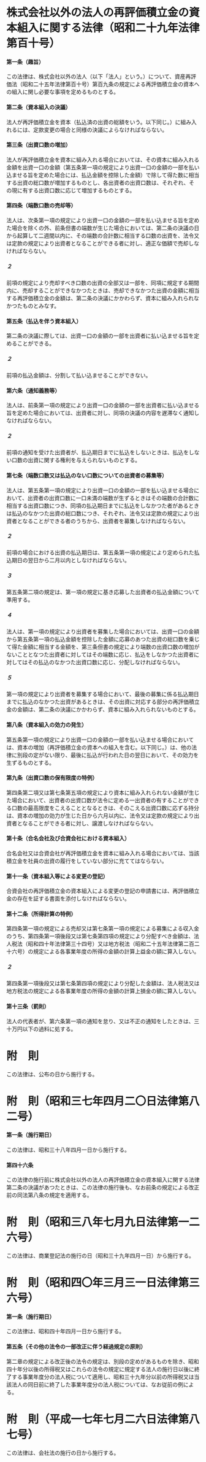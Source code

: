 # 株式会社以外の法人の再評価積立金の資本組入に関する法律（昭和二十九年法律第百十号）
#### 第一条（趣旨）
この法律は、株式会社以外の法人（以下「法人」という。）について、資産再評価法（昭和二十五年法律第百十号）第百九条の規定による再評価積立金の資本への組入に関し必要な事項を定めるものとする。
#### 第二条（資本組入の決議）
法人が再評価積立金を資本（払込済の出資の総額をいう。以下同じ。）に組み入れるには、定款変更の場合と同様の決議によらなければならない。
#### 第三条（出資口数の増加）
法人が再評価積立金を資本に組み入れる場合においては、その資本に組み入れる金額を出資一口の金額（第五条第一項の規定により出資一口の金額の一部を払い込ませる旨を定めた場合には、払込金額を控除した金額）で除して得た数に相当する出資の総口数が増加するものとし、各出資者の出資口数は、それぞれ、その現に有する出資口数に応じて増加するものとする。
#### 第四条（端数口数の売却等）
法人は、次条第一項の規定により出資一口の金額の一部を払い込ませる旨を定めた場合を除くの外、前条但書の端数が生じた場合においては、第二条の決議の日から起算して二週間以内に、その端数の合計数に相当する口数の出資を、法令又は定款の規定により出資者となることができる者に対し、適正な価額で売却しなければならない。
##### ２
前項の規定により売却すべき口数の出資の全部又は一部を、同項に規定する期間内に、売却することができなかつたときは、売却できなかつた出資の金額に相当する再評価積立金の金額は、第二条の決議にかかわらず、資本に組み入れられなかつたものとみなす。
#### 第五条（払込を伴う資本組入）
第二条の決議に際しては、出資一口の金額の一部を出資者に払い込ませる旨を定めることができる。
##### ２
前項の払込金額は、分割して払い込ませることができない。
#### 第六条（通知義務等）
法人は、前条第一項の規定により出資一口の金額の一部を出資者に払い込ませる旨を定めた場合においては、出資者に対し、同項の決議の内容を遅滞なく通知しなければならない。
##### ２
前項の通知を受けた出資者が、払込期日までに払込をしないときは、払込をしない口数の出資に関する権利を与えられないものとする。
#### 第七条（端数口数又は払込のない口数についての出資者の募集等）
法人は、第五条第一項の規定により出資一口の金額の一部を払い込ませる場合において、出資者の出資口数に一口未満の端数が生ずるときはその端数の合計数に相当する出資口数につき、同項の払込期日までに払込をしなかつた者があるときは払込のなかつた出資の総口数につき、それぞれ、法令又は定款の規定により出資者となることができる者のうちから、出資者を募集しなければならない。
##### ２
前項の場合における出資の払込期日は、第五条第一項の規定により定められた払込期日の翌日から二月以内としなければならない。
##### ３
第五条第二項の規定は、第一項の規定に基き応募した出資者の払込金額について準用する。
##### ４
法人は、第一項の規定により出資者を募集した場合においては、出資一口の金額から第五条第一項の払込金額を控除した金額に応募のあつた出資の総口数を乗じて得た金額に相当する金額を、第三条但書の規定により端数の出資口数の増加がないこととなつた出資者に対してはその端数に応じ、払込をしなかつた出資者に対してはその払込のなかつた出資口数に応じ、分配しなければならない。
##### ５
第一項の規定により出資者を募集する場合において、最後の募集に係る払込期日までに払込のなかつた出資があるときは、その出資に対応する部分の再評価積立金の金額は、第二条の決議にかかわらず、資本に組み入れられないものとする。
#### 第八条（資本組入の効力の発生）
第五条第一項の規定により出資一口の金額の一部を払い込ませる場合においては、資本の増加（再評価積立金の資本への組入を含む。以下同じ。）は、他の法律に別段の定がない限り、最後に払込が行われた日の翌日において、その効力を生ずるものとする。
#### 第九条（出資口数の保有限度の特例）
第四条第二項又は第七条第五項の規定により資本に組み入れられない金額が生じた場合において、出資者の出資口数が法令に定める一出資者の有することができる口数の最高限度をこえることとなるときは、そのこえる出資口数に応ずる持分は、資本の増加の効力が生じた日から六月以内に、法令又は定款の規定により出資者となることができる者に対し、譲渡しなければならない。
#### 第十条（合名会社及び合資会社における資本組入）
合名会社又は合資会社が再評価積立金を資本に組み入れる場合においては、当該積立金を社員の出資の履行をしていない部分に充ててはならない。
#### 第十一条（資本組入等による変更の登記）
合資会社の再評価積立金の資本組入による変更の登記の申請書には、再評価積立金の存在を証する書面を添付しなければならない。
#### 第十二条（所得計算の特例）
第四条第一項の規定による売却又は第七条第一項の規定による募集による収入金のうち、第四条第一項後段又は第七条第四項の規定により分配すべき金額は、法人税法（昭和四十年法律第三十四号）又は地方税法（昭和二十五年法律第二百二十六号）の規定による各事業年度の所得の金額の計算上益金の額に算入しない。
##### ２
第四条第一項後段又は第七条第四項の規定により分配した金額は、法人税法又は地方税法の規定による各事業年度の所得の金額の計算上損金の額に算入しない。
#### 第十三条（罰則）
法人の代表者が、第六条第一項の通知を怠り、又は不正の通知をしたときは、三十万円以下の過料に処する。
# 附　則
この法律は、公布の日から施行する。
# 附　則（昭和三七年四月二〇日法律第八二号）
#### 第一条（施行期日）
この法律は、昭和三十八年四月一日から施行する。
#### 第四十六条
この法律の施行前に株式会社以外の法人の再評価積立金の資本組入に関する法律第二条の決議があつたときは、この法律の施行後も、なお前条の規定による改正前の同法第八条の規定を適用する。
# 附　則（昭和三八年七月九日法律第一二六号）
この法律は、商業登記法の施行の日（昭和三十九年四月一日）から施行する。
# 附　則（昭和四〇年三月三一日法律第三六号）
#### 第一条（施行期日）
この法律は、昭和四十年四月一日から施行する。
#### 第五条（その他の法令の一部改正に伴う経過規定の原則）
第二章の規定による改正後の法令の規定は、別段の定めがあるものを除き、昭和四十年分以後の所得税又はこれらの法令の規定に規定する法人の施行日以後に終了する事業年度分の法人税について適用し、昭和三十九年分以前の所得税又は当該法人の同日前に終了した事業年度分の法人税については、なお従前の例による。
# 附　則（平成一七年七月二六日法律第八七号）
この法律は、会社法の施行の日から施行する。
